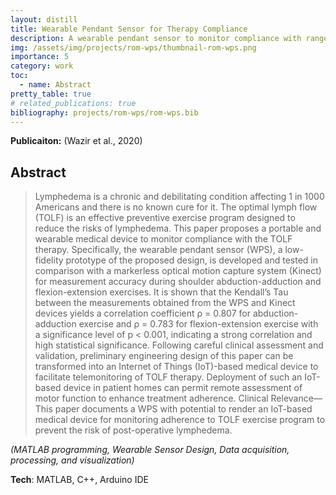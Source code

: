 ```yaml
---
layout: distill
title: Wearable Pendant Sensor for Therapy Compliance
description: A wearable pendant sensor to monitor compliance with range of motion lymphatic health exercise 
img: /assets/img/projects/rom-wps/thumbnail-rom-wps.png
importance: 5
category: work
toc:
  - name: Abstract
pretty_table: true
# related_publications: true
bibliography: projects/rom-wps/rom-wps.bib
---
```


**Publicaiton:** (Wazir et al., 2020)<d-cite key="wazir2020wearable"></d-cite>

## Abstract

> Lymphedema is a chronic and debilitating condition affecting 1 in 1000 Americans and there is no known cure for it. The optimal lymph flow (TOLF) is an effective preventive exercise program designed to reduce the risks of lymphedema. This paper proposes a portable and wearable medical device to monitor compliance with the TOLF therapy. Specifically, the wearable pendant sensor (WPS), a low-fidelity prototype of the proposed design, is developed and tested in comparison with a markerless optical motion capture system (Kinect) for measurement accuracy during shoulder abduction-adduction and flexion-extension exercises. It is shown that the Kendall’s Tau between the measurements obtained from the WPS and Kinect devices yields a correlation coefficient ρ = 0.807 for abduction-adduction exercise and ρ = 0.783 for flexion-extension exercise with a significance level of p < 0.001, indicating a strong correlation and high statistical significance. Following careful clinical assessment and validation, preliminary engineering design of this paper can be transformed into an Internet of Things (IoT)-based medical device to facilitate telemonitoring of TOLF therapy. Deployment of such an IoT-based device in patient homes can permit remote assessment of motor function to enhance treatment adherence.
> Clinical Relevance—This paper documents a WPS with potential to render an IoT-based medical device for monitoring adherence to TOLF exercise program to prevent the risk of post-operative lymphedema.

*(MATLAB programming, Wearable Sensor Design, Data acquisition, processing, and visualization)*

**Tech**: MATLAB, C++, Arduino IDE
